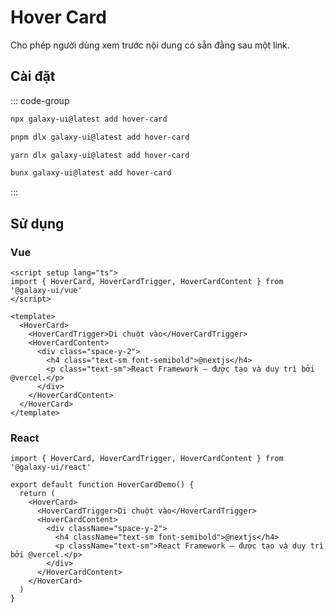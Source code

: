# Hover Card

Cho phép người dùng xem trước nội dung có sẵn đằng sau một link.

<ComponentPreview name="HoverCardDemo">
  <template #preview>
    <DemoContainer>
      <HoverCardDemo />
    </DemoContainer>
  </template>
  <template #code>

::: code-group

```vue [Vue]
<script setup lang="ts">
import { HoverCard, HoverCardTrigger, HoverCardContent } from '@/components/ui/hover-card'
</script>

<template>
  <HoverCard>
    <HoverCardTrigger>Hover</HoverCardTrigger>
    <HoverCardContent>
      <div class="space-y-2">
        <h4 class="text-sm font-semibold">@nextjs</h4>
        <p class="text-sm">The React Framework – created and maintained by @vercel.</p>
      </div>
    </HoverCardContent>
  </HoverCard>
</template>
```

```tsx [React]
import { HoverCard, HoverCardTrigger, HoverCardContent } from "@/components/ui/hover-card"

export default function App() {
  return (
    <HoverCard>
      <HoverCardTrigger>Hover</HoverCardTrigger>
      <HoverCardContent>
        <div className="space-y-2">
          <h4 className="text-sm font-semibold">@nextjs</h4>
          <p className="text-sm">The React Framework – created and maintained by @vercel.</p>
        </div>
      </HoverCardContent>
    </HoverCard>
  )
}
```

```typescript [Angular]
import { Component } from '@angular/core';
import { HoverCardComponent } from '@/components/ui/hover-card';

@Component({
  selector: 'app-root',
  standalone: true,
  imports: [HoverCardComponent],
  template: `
    <ui-hover-card>
      <span trigger>Hover</span>
      <div content class="space-y-2">
        <h4 class="text-sm font-semibold">@nextjs</h4>
        <p class="text-sm">The React Framework – created and maintained by @vercel.</p>
      </div>
    </ui-hover-card>
  `
})
export class AppComponent {}
```

:::

  </template>
</ComponentPreview>

## Cài đặt

::: code-group

```bash [npm]
npx galaxy-ui@latest add hover-card
```

```bash [pnpm]
pnpm dlx galaxy-ui@latest add hover-card
```

```bash [yarn]
yarn dlx galaxy-ui@latest add hover-card
```

```bash [bun]
bunx galaxy-ui@latest add hover-card
```

:::

## Sử dụng

### Vue

```vue
<script setup lang="ts">
import { HoverCard, HoverCardTrigger, HoverCardContent } from '@galaxy-ui/vue'
</script>

<template>
  <HoverCard>
    <HoverCardTrigger>Di chuột vào</HoverCardTrigger>
    <HoverCardContent>
      <div class="space-y-2">
        <h4 class="text-sm font-semibold">@nextjs</h4>
        <p class="text-sm">React Framework – được tạo và duy trì bởi @vercel.</p>
      </div>
    </HoverCardContent>
  </HoverCard>
</template>
```

### React

```tsx
import { HoverCard, HoverCardTrigger, HoverCardContent } from '@galaxy-ui/react'

export default function HoverCardDemo() {
  return (
    <HoverCard>
      <HoverCardTrigger>Di chuột vào</HoverCardTrigger>
      <HoverCardContent>
        <div className="space-y-2">
          <h4 className="text-sm font-semibold">@nextjs</h4>
          <p className="text-sm">React Framework – được tạo và duy trì bởi @vercel.</p>
        </div>
      </HoverCardContent>
    </HoverCard>
  )
}
```
